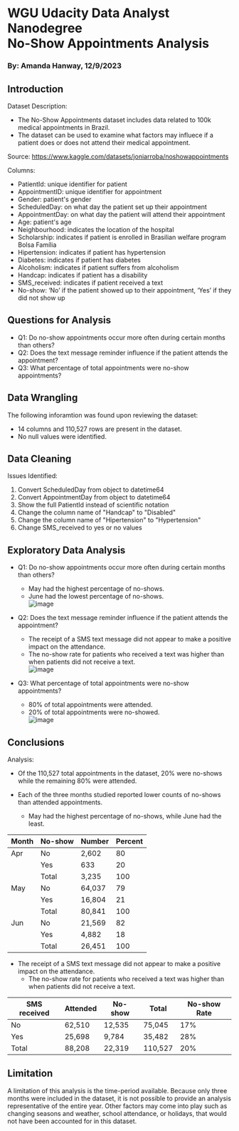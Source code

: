 # WGU Udacity Data Analyst Nanodegree <br>No-Show Appointments Analysis
### By: Amanda Hanway, 12/9/2023 

## Introduction

Dataset Description:
- The No-Show Appointments dataset includes data related to 100k medical appointments in Brazil.  
- The dataset can be used to examine what factors may influece if a patient does or does not attend their medical appointment.  

Source: https://www.kaggle.com/datasets/joniarroba/noshowappointments  

Columns:  
- PatientId: unique identifier for patient  
- AppointmentID: unique identifier for appointment  
- Gender: patient's gender  
- ScheduledDay: on what day the patient set up their appointment  
- AppointmentDay: on what day the patient will attend their appointment  
- Age: patient's age  
- Neighbourhood: indicates the location of the hospital  
- Scholarship: indicates if patient is enrolled in Brasilian welfare program Bolsa Família  
- Hipertension: indicates if patient has hypertension  
- Diabetes: indicates if patient has diabetes  
- Alcoholism: indicates if patient suffers from alcoholism  
- Handcap: indicates if patient has a disability  
- SMS_received: indicates if patient received a text  
- No-show: ‘No’ if the patient showed up to their appointment, ‘Yes’ if they did not show up  

## Questions for Analysis

- Q1: Do no-show appointments occur more often during certain months than others?  
- Q2: Does the text message reminder influence if the patient attends the appointment?  
- Q3: What percentage of total appointments were no-show appointments?  

## Data Wrangling

The following inforamtion was found upon reviewing the dataset:  
- 14 columns and 110,527 rows are present in the dataset. 
- No null values were identified.  
  
## Data Cleaning

Issues Identified:  
1. Convert ScheduledDay from object to datetime64  
2. Convert AppointmentDay from object to datetime64  
3. Show the full PatientId instead of scientific notation  
4. Change the column name of "Handcap" to "Disabled"  
5. Change the column name of "Hipertension" to "Hypertension"  
6. Change SMS_received to yes or no values  

## Exploratory Data Analysis

- Q1: Do no-show appointments occur more often during certain months than others?  
  - May had the highest percentage of no-shows.  
  - June had the lowest percentage of no-shows.  
![image](https://github.com/mandi1120/no_show_appts_analysis/assets/20828566/4e451731-50da-4653-8df5-49de7c0543fe)

- Q2: Does the text message reminder influence if the patient attends the appointment?   
  - The receipt of a SMS text message did not appear to make a positive impact on the attendance.  
  - The no-show rate for patients who received a text was higher than when patients did not receive a text.  
![image](https://github.com/mandi1120/no_show_appts_analysis/assets/20828566/8992f1de-5b1c-4ecb-9dcc-cb1f0289c86f)

- Q3: What percentage of total appointments were no-show appointments?  
  - 80% of total appointments were attended.    
  - 20% of total appointments were no-showed.    
![image](https://github.com/mandi1120/no_show_appts_analysis/assets/20828566/1fc46be6-ab25-4eaa-b350-e65b6f920d23)

## Conclusions

Analysis:

- Of the 110,527 total appointments in the dataset, 20% were no-shows while the remaining 80% were attended.

- Each of the three months studied reported lower counts of no-shows than attended appointments.
  - May had the highest percentage of no-shows, while June had the least.

| Month | No-show	    | Number	| Percent |
|--     |--           |--       |--       |
| Apr   | No	        | 2,602	  | 80      |
|       | Yes	        | 633	    | 20      |
|       | Total	      | 3,235   | 100     |	
| May   | No	        | 64,037  | 79      |
|       | Yes	        | 16,804  | 21      |
|       | Total	      | 80,841  | 100     | 	
| Jun   | No          |	21,569  | 82      |
|       | Yes	        | 4,882	  | 18      |
|       | Total	      | 26,451  | 100     |

- The receipt of a SMS text message did not appear to make a positive impact on the attendance.
  - The no-show rate for patients who received a text was higher than when patients did not receive a text.

| SMS received	| Attended	| No-show	| Total	  | No-show Rate |
| ------------- | --------- | ------- | -----   | ------------ |
| No            |	62,510	  | 12,535  |	75,045  |	17%          |
| Yes	          | 25,698	  | 9,784   |	35,482  | 28%          |
| Total	        | 88,208  	| 22,319	| 110,527	| 20%          |

## Limitation  

A limitation of this analysis is the time-period available. Because only three months were included in the dataset, it is not possible to provide an analysis representative of the entire year. Other factors may come into play such as changing seasons and weather, school attendance, or holidays, that would not have been accounted for in this dataset.


